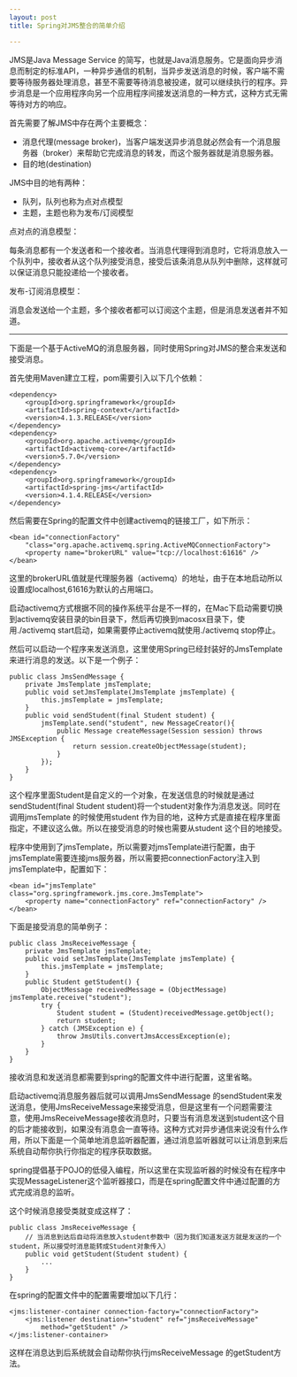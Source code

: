 ```yaml
---
layout: post
title: Spring对JMS整合的简单介绍

---
```


JMS是Java Message Service 的简写，也就是Java消息服务。它是面向异步消息而制定的标准API，一种异步通信的机制，当异步发送消息的时候，客户端不需要等待服务器处理消息，甚至不需要等待消息被投递，就可以继续执行的程序。异步消息是一个应用程序向另一个应用程序间接发送消息的一种方式，这种方式无需等待对方的响应。

首先需要了解JMS中存在两个主要概念：

* 消息代理(message broker)，当客户端发送异步消息就必然会有一个消息服务器（broker）来帮助它完成消息的转发，而这个服务器就是消息服务器。
* 目的地(destination)

JMS中目的地有两种：

* 队列，队列也称为点对点模型
* 主题，主题也称为发布/订阅模型

点对点的消息模型：

每条消息都有一个发送者和一个接收者。当消息代理得到消息时，它将消息放入一个队列中，接收者从这个队列接受消息，接受后该条消息从队列中删除，这样就可以保证消息只能投递给一个接收者。

发布-订阅消息模型：

消息会发送给一个主题，多个接收者都可以订阅这个主题，但是消息发送者并不知道。

---

下面是一个基于ActiveMQ的消息服务器，同时使用Spring对JMS的整合来发送和接受消息。

首先使用Maven建立工程，pom需要引入以下几个依赖：
	
	<dependency>
		<groupId>org.springframework</groupId>
		<artifactId>spring-context</artifactId>
		<version>4.1.3.RELEASE</version>
	</dependency>
	<dependency>
		<groupId>org.apache.activemq</groupId>
		<artifactId>activemq-core</artifactId>
		<version>5.7.0</version>
	</dependency>
	<dependency>
		<groupId>org.springframework</groupId>
		<artifactId>spring-jms</artifactId>
		<version>4.1.4.RELEASE</version>
	</dependency>

然后需要在Spring的配置文件中创建activemq的链接工厂，如下所示：

	<bean id="connectionFactory" 
		"class="org.apache.activemq.spring.ActiveMQConnectionFactory">
		<property name="brokerURL" value="tcp://localhost:61616" />
	</bean>
	
这里的brokerURL值就是代理服务器（activemq）的地址，由于在本地启动所以设置成localhost,61616为默认的占用端口。

启动activemq方式根据不同的操作系统平台是不一样的，在Mac下启动需要切换到activemq安装目录的bin目录下，然后再切换到macosx目录下，使用./activemq start启动，如果需要停止activemq就使用./activemq stop停止。

然后可以启动一个程序来发送消息，这里使用Spring已经封装好的JmsTemplate来进行消息的发送。以下是一个例子：

	public class JmsSendMessage {
		private JmsTemplate jmsTemplate;
		public void setJmsTemplate(JmsTemplate jmsTemplate) {
			this.jmsTemplate = jmsTemplate;
		}
		public void sendStudent(final Student student) {
			jmsTemplate.send("student", new MessageCreator(){
				public Message createMessage(Session session) throws JMSException {
					return session.createObjectMessage(student);
				}
			});
		}
	}

这个程序里面Student是自定义的一个对象，在发送信息的时候就是通过sendStudent(final Student student)将一个student对象作为消息发送。同时在调用jmsTemplate 的时候使用student 作为目的地，这种方式是直接在程序里面指定，不建议这么做。所以在接受消息的时候也需要从student 这个目的地接受。

程序中使用到了jmsTemplate，所以需要对jmsTemplate进行配置，由于jmsTemplate需要连接jms服务器，所以需要把connectionFactory注入到jmsTemplate中，配置如下：

	<bean id="jmsTemplate" class="org.springframework.jms.core.JmsTemplate">
		<property name="connectionFactory" ref="connectionFactory" />
	</bean>

下面是接受消息的简单例子：

	public class JmsReceiveMessage {
		private JmsTemplate jmsTemplate;
		public void setJmsTemplate(JmsTemplate jmsTemplate) {
			this.jmsTemplate = jmsTemplate;
		}
		public Student getStudent() {
			ObjectMessage receivedMessage = (ObjectMessage) jmsTemplate.receive("student");
			try {
				Student student = (Student)receivedMessage.getObject();
				return student;
			} catch (JMSException e) {
				throw JmsUtils.convertJmsAccessException(e);
			}
		}
	}

接收消息和发送消息都需要到spring的配置文件中进行配置，这里省略。

启动activemq消息服务器后就可以调用JmsSendMessage 的sendStudent来发送消息，使用JmsReceiveMessage来接受消息，但是这里有一个问题需要注意，使用JmsReceiveMessage接收消息时，只要当有消息发送到student这个目的后才能接收到，如果没有消息会一直等待。这种方式对异步通信来说没有什么作用，所以下面是一个简单地消息监听器配置，通过消息监听器就可以让消息到来后系统自动帮你执行你指定的程序获取数据。

spring提倡基于POJO的低侵入编程，所以这里在实现监听器的时候没有在程序中实现MessageListener这个监听器接口，而是在spring配置文件中通过配置的方式完成消息的监听。

这个时候消息接受类就变成这样了：

	public class JmsReceiveMessage {
		// 当消息到达后自动将消息放入student参数中（因为我们知道发送方就是发送的一个student，所以接受时消息能转成Student对象传入）
		public void getStudent(Student student) {
			...
		}
	}

在spring的配置文件中的配置需要增加以下几行：

	<jms:listener-container connection-factory="connectionFactory">
		<jms:listener destination="student" ref="jmsReceiveMessage"
			method="getStudent" />
	</jms:listener-container>	

这样在消息达到后系统就会自动帮你执行jmsReceiveMessage 的getStudent方法。





















